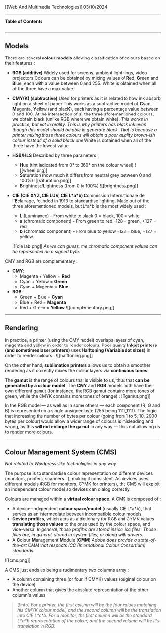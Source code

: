 [[Web And Multimedia Technologies]]
03/10/2024
****
**Table of Contents**
```table-of-contents
```

****
## Models

There are several **colour models** allowing classification of colours based on their features :
- **RGB (additive)**
	Widely used for screens, ambient lightnings, video projectors
	Colours can be obtained by mixing values of **R**ed, **G**reen and **B**lue, each with a value between 0 and 255.
	White is obtained when all of the three have a max value.

- **CMY(K) (subtractive)**
	Used for printers as it is related to how ink absorb light on a sheet of paper
	This works as a subtractive model of **C**yan, **M**agenta, **Y**ellow (and blac**K**), each having a percentage value between 0 and 100. At the intersection of all the three aforementioned colours, we obtain black (unlike RGB where we obtain white).
	*This works in practice, but not in reality. This is why printers has black ink even though this model should be able to generate black. That is because a printer mixing those three colours will obtain a poor quality brown-ish colour instead of a solid black one*
	White is obtained when all of the three have the lowest value.

- **HSB/HLS**
	Described by three parameters :
	- **H**ue (tint indicated from 0° to 360° on the colour wheel)
	![[wheel.png]]
	- **S**aturation (how much it differs from neutral grey between 0 and 100%)
	![[saturation.png]]
	- **B**rightness/**L**ightness (from 0 to 100%)
	![[brightness.png]]

- **CIE (CIE XYZ, CIE LUV, CIE L\*a\*b)**
	**C**ommission **I**nternationale de l'**E**clairage, founded in 1913 to standardise lighting.
	Made out of the three aforementioned models, but L\*a\*b is the most widely used :
	- **L** (Luminance) - From white to black
		0 = black, 100 = white
	- **a** (chromatic component) - From green to red
		-128 = green, +127 = red
	- **b** (chromatic component) - From blue to yellow
		-128 = blue, +127 = yellow

	![[cie lab.png]]
	*As we can guess, the chromatic component values can be represented on a signed byte.*
	

CMY and RGB are complementary :
- **CMY**:
	- Magenta + Yellow = **Red**
	- Cyan + Yellow = **Green**
	- Cyan + Magenta = **Blue**
- **RGB**:
	- Green + Blue = **Cyan**
	- Blue + Red = **Magenta**
	- Red + Green = **Yellow**
![[complementary.png]]


****
## Rendering

In practice, a printer (using the CMY model) overlaps layers of cyan, magenta and yellow in order to render colours. 
Poor quality **Inkjet printers (and sometimes laser printers)** uses **Halftoning (Variable dot sizes)** in order to render colours :
![[halftoning.png]]

On the other hand, **sublimation printers** allows us to obtain a smoother rendering as it correctly mixes the colour layers via **continuous tones**.


The **gamut** is the range of colours that is visible to us, thus that **can be generated by a colour model**. The **CMY** and **RGB** models both have their own different gamut (for instance, the RGB gamut contains more tones of green, while the CMYK contains more tones of orange) :
![[gamut.png]]

In the RGB model — as well as in some others — each component (R, G and B) is represented on a single unsigned byte (255 being 1111_1111). The logic that increasing the number of bytes per colour (going from 1 to 5, 10, 2000 bytes per colour) would allow a wider range of colours is misleading and wrong, as this **will not enlarge the gamut** in any way — thus not allowing us to render more colours. 


****
## Colour Management System (CMS) 
*Not related to Wordpress-like technologies in any way*

The purpose is to standardise colour representation on different devices (monitors, printers, scanners...), making it consistent.
As devices uses different models (RGB for monitors, CYMK for printers), the CMS will exploit an independent colour model so devices can dialog correctly.

Colours are managed within a **virtual colour space**.
A CMS is composed of :
- A device-independent **colour space/model** (usually CIE L\*a\*b), that serves as an intermediate between incompatible colour models
- **Device profiles**, which acts as a dictionary for RGB and CYMK values **translating those values** to the ones used by the colour space, and vice-versa. 
	*In general, those profiles are stored insice .icc files. Those files are, in general, stored in system files, or along with drivers.*
- A **C**olour **M**anagement **M**odule (**CMM**)
	*Adobe does provide a state-of-the-art CMM that respects ICC (International Colour Consortium) standards.*

![[cms.png]]

A CMS just ends up being a rudimentary two columns array :
- A column containing three (or four, if CMYK) values (original colour on the device)
- Another column that gives the absolute representation of the other column's values

> [!info]
*For a printer, the first column will be the four values matching his CMYK colour model, and the second column will be the translation into CIE L\*a\*b.
For a monitor, the first column will be the standard L\*a\*b representation of the colour, and the second column will be it's translation in RGB.*
